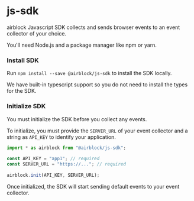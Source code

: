 # js-sdk

airblock Javascript SDK collects and sends browser events to an event collector of your choice.

You'll need Node.js and a package manager like npm or yarn.

### Install SDK
Run `npm install --save @airblock/js-sdk` to install the SDK locally.

We have built-in typescript support so you do not need to install the types for the SDK.

### Initialize SDK
You must initialize the SDK before you collect any events.

To initialize, you must provide the `SERVER_URL` of your event collector and a string as `API_KEY` to identify your application. 

```js
import * as airblock from "@airblock/js-sdk";
 
const API_KEY = "app1"; // required
const SERVER_URL = "https://..."; // required
 
airblock.init(API_KEY, SERVER_URL);
```

Once initialized, the SDK will start sending default events to your event collector.
